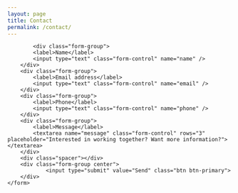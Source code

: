 ```yaml
---
layout: page
title: Contact
permalink: /contact/
---
```

<div class="narrow">
    <form action="//formspree.io/maxmumford@gmail.com" method="POST" id="contact">
        <input type="hidden" name="_next" value="{{site.url}}/thanks" />
        <input type="text" name="_gotcha" style="display:none" />

            <div class="form-group">
            <label>Name</label>
            <input type="text" class="form-control" name="name" />
        </div>
        <div class="form-group">
            <label>Email address</label>
            <input type="text" class="form-control" name="email" />
        </div>
        <div class="form-group">
            <label>Phone</label>
            <input type="text" class="form-control" name="phone" />
        </div>
        <div class="form-group">
            <label>Message</label>
            <textarea name="message" class="form-control" rows="3" placeholder="Interested in working together? Want more information?"></textarea>
        </div>
        <div class="spacer"></div>
        <div class="form-group center">
                <input type="submit" value="Send" class="btn btn-primary">
        </div>
    </form>
</div>
